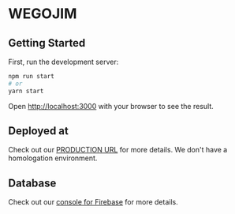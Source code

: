 # WEGOJIM

## Getting Started

First, run the development server:

```bash
npm run start
# or
yarn start
```

Open [http://localhost:3000](http://localhost:3000) with your browser to see the result.

## Deployed at

Check out our [PRODUCTION URL](https://wegojim-7461a.web.app/) for more details.
We don't have a homologation environment.

## Database

Check out our [console for Firebase](https://console.firebase.google.com/u/1/project/wegojim-7461a/database/wegojim-7461a-default-rtdb/data) for more details.
